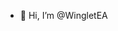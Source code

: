 - 👋 Hi, I’m @WingletEA


<!---
WingletEA/WingletEA is a ✨ special ✨ repository because its `README.md` (this file) appears on your GitHub profile.
You can click the Preview link to take a look at your changes.
--->
